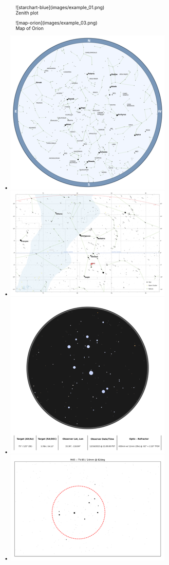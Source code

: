 <div class="grid cards" markdown>

<figure markdown>
  ![starchart-blue](images/example_01.png)
  <figcaption>Zenith plot</figcaption>
</figure>

<figure markdown>
  ![map-orion](images/example_03.png)
  <figcaption>Map of Orion</figcaption>
</figure>

- ![starchart-blue](images/example_01.png)
- ![map-orion](images/example_03.png)
- ![optic-m45](images/example_05.png)
- ![map-pleiades-scope](images/example_04.png)

</div>